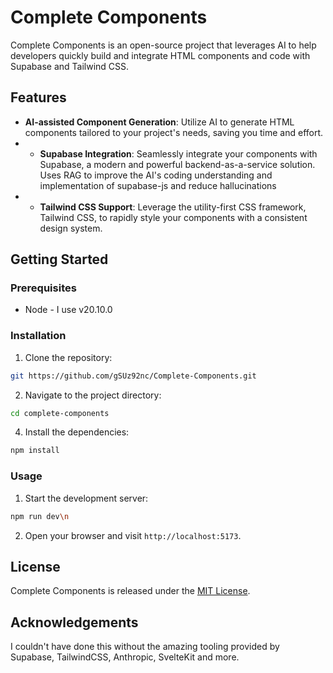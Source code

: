 # Complete Components
Complete Components is an open-source project that leverages AI to help developers quickly build and integrate HTML components and code with Supabase and Tailwind CSS.

## Features
- **AI-assisted Component Generation**: Utilize AI to generate HTML components tailored to your project's needs, saving you time and effort.
- - **Supabase Integration**: Seamlessly integrate your components with Supabase, a modern and powerful backend-as-a-service solution. Uses RAG to improve the AI's coding understanding and implementation of supabase-js and reduce hallucinations
- - **Tailwind CSS Support**: Leverage the utility-first CSS framework, Tailwind CSS, to rapidly style your components with a consistent design system.

## Getting Started
### Prerequisites
- Node - I use v20.10.0
### Installation
1. Clone the repository:
```bash
git https://github.com/gSUz92nc/Complete-Components.git
```

2. Navigate to the project directory:
```bash
cd complete-components
```

4. Install the dependencies:
```bash
npm install
 ```
### Usage

1. Start the development server:
 ```bash
 npm run dev\n
 ```
2. Open your browser and visit `http://localhost:5173`.

## License
Complete Components is released under the [MIT License](https://github.com/gSUz92nc/Complete-Components/tree/main?tab=MIT-1-ov-file#readme).

## Acknowledgements
I couldn't have done this without the amazing tooling provided by Supabase, TailwindCSS, Anthropic, SvelteKit and more.
